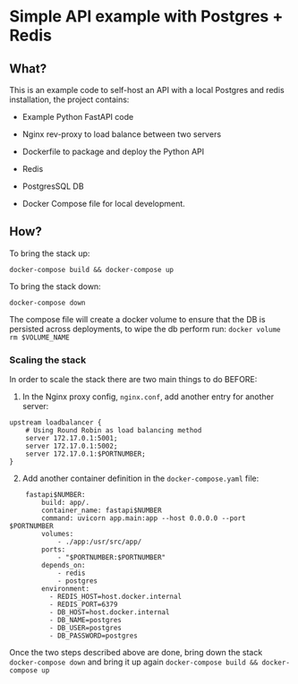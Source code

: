 # Simple API example with Postgres + Redis

## What?

This is an example code to self-host an API with a local Postgres and redis installation, the project contains:

- Example Python FastAPI code

- Nginx rev-proxy to load balance between two servers

- Dockerfile to package and deploy the Python API

- Redis

- PostgresSQL DB

- Docker Compose file for local development.

## How?

To bring the stack up:

```
docker-compose build && docker-compose up
```

To bring the stack down:
```
docker-compose down
```

The compose file will create a docker volume to ensure that the DB is persisted across deployments, to wipe the db perform run: `docker volume rm $VOLUME_NAME`

### Scaling the stack

In order to scale the stack there are two main things to do BEFORE:

1. In the Nginx proxy config, `nginx.conf`, add another entry for another server:

```
upstream loadbalancer {
    # Using Round Robin as load balancing method
    server 172.17.0.1:5001;
    server 172.17.0.1:5002;
    server 172.17.0.1:$PORTNUMBER;
}
```

2. Add another container definition in the `docker-compose.yaml` file:

```
    fastapi$NUMBER:
        build: app/.
        container_name: fastapi$NUMBER
        command: uvicorn app.main:app --host 0.0.0.0 --port $PORTNUMBER
        volumes:
            - ./app:/usr/src/app/
        ports:
            - "$PORTNUMBER:$PORTNUMBER"
        depends_on:
            - redis
            - postgres
        environment:
          - REDIS_HOST=host.docker.internal
          - REDIS_PORT=6379
          - DB_HOST=host.docker.internal
          - DB_NAME=postgres
          - DB_USER=postgres
          - DB_PASSWORD=postgres
```

Once the two steps described above are done, bring down the stack `docker-compose down` and bring it up again `docker-compose build && docker-compose up`